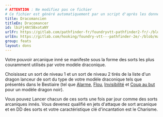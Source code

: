 ```yaml
---
# ATTENTION : Ne modifiez pas ce fichier
# Ce fichier est généré automatiquement par un script d'après les données du module Foundry VTT officiel et de sa traduction
title: Dracomancien
titleEn: Dracomancer
id: lbiFj4At5BxotaNY
urlFr: https://gitlab.com/pathfinder-fr/foundryvtt-pathfinder2-fr/-/blob/master/data/feats/lbiFj4At5BxotaNY.htm
urlEn: https://gitlab.com/hooking/foundry-vtt---pathfinder-2e/-/blob/master/packs/data/feats.db/dracomancer.json
group: feats
layout: dons
---
```

Votre pouvoir arcanique inné se manifeste sous la forme des sorts les plus couramment utilisés par votre modèle draconique.

Choisissez un sort de niveau 1 et un sort de niveau 2 tirés de la liste d'un dragon lanceur de sort du type de votre modèle draconique tels que présentés dans le Bestiaire (tel que  [Alarme](../spells/alarme.md), [Flou](../spells/flou.md), [Invisibilité](../spells/invisibilité.md) et [Coup au but](../spells/coup-au-but.md) pour un modèle dragon noir).

Vous pouvez Lancer chacun de ces sorts une fois par jour comme des sorts arcaniques innés. Vous devenez qualifié en jets d'attaque de sort arcanique et en DD des sorts et votre caractéristique clé d'incantation est le Charisme.


